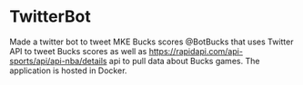 # TwitterBot
Made a twitter bot to tweet MKE Bucks scores @BotBucks that uses Twitter API to tweet Bucks scores as well as 
https://rapidapi.com/api-sports/api/api-nba/details api to pull data about Bucks games. The application is hosted in Docker.
